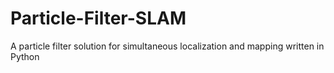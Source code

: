 # Particle-Filter-SLAM
A particle filter solution for simultaneous localization and mapping written in Python
